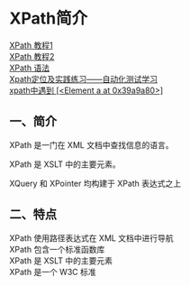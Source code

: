 # XPath简介
[XPath 教程1](https://www.runoob.com/xpath/xpath-tutorial.html)    
[XPath 教程2](https://www.tr0y.wang/2019/05/11/XPath%E6%B3%A8%E5%85%A5%E6%8C%87%E5%8C%97/)    
[XPath 语法](https://www.cnblogs.com/lone5wolf/p/10905339.html)  
[Xpath定位及实践练习——自动化测试学习](https://blog.csdn.net/SOFTTING/article/details/80007276)  
[xpath中遇到 [<Element a at 0x39a9a80>]](https://www.cnblogs.com/z-x-y/p/8260213.html)  

## 一、简介
XPath 是一门在 XML 文档中查找信息的语言。

XPath 是 XSLT 中的主要元素。

XQuery 和 XPointer 均构建于 XPath 表达式之上

## 二、特点
XPath 使用路径表达式在 XML 文档中进行导航  
XPath 包含一个标准函数库  
XPath 是 XSLT 中的主要元素  
XPath 是一个 W3C 标准  